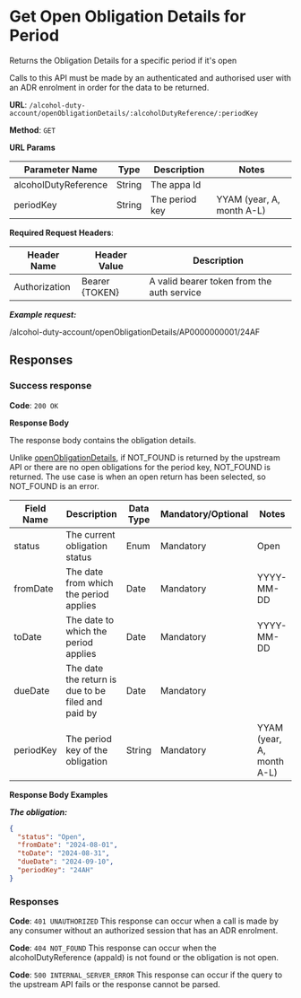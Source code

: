 # Get Open Obligation Details for Period

Returns the Obligation Details for a specific period if it's open

Calls to this API must be made by an authenticated and authorised user with an ADR enrolment in order for the data to be
returned.

**URL**: `/alcohol-duty-account/openObligationDetails/:alcoholDutyReference/:periodKey`

**Method**: `GET`

**URL Params**

| Parameter Name       | Type   | Description    | Notes                     |
|----------------------|--------|----------------|---------------------------|
| alcoholDutyReference | String | The appa Id    |                           |
| periodKey            | String | The period key | YYAM (year, A, month A-L) |

**Required Request Headers**:

| Header Name   | Header Value   | Description                                |
|---------------|----------------|--------------------------------------------|
| Authorization | Bearer {TOKEN} | A valid bearer token from the auth service |

***Example request:***

/alcohol-duty-account/openObligationDetails/AP0000000001/24AF

## Responses

### Success response

**Code**: `200 OK`

**Response Body**

The response body contains the obligation details.

Unlike [openObligationDetails](openObligationDetails.md), if NOT_FOUND is returned by the upstream API or there are no
open obligations for the period key, NOT_FOUND is returned.
The use case is when an open return has been selected, so NOT_FOUND is an error.

| Field Name | Description                                        | Data Type | Mandatory/Optional | Notes                     |
|------------|----------------------------------------------------|-----------|--------------------|---------------------------|
| status     | The current obligation status                      | Enum      | Mandatory          | Open                      | 
| fromDate   | The date from which the period applies             | Date      | Mandatory          | YYYY-MM-DD                |
| toDate     | The date to which the period applies               | Date      | Mandatory          | YYYY-MM-DD                |
| dueDate    | The date the return is due to be filed and paid by | Date      | Mandatory          |                           |
| periodKey  | The period key of the obligation                   | String    | Mandatory          | YYAM (year, A, month A-L) |

**Response Body Examples**

***The obligation:***

```json
{
  "status": "Open",
  "fromDate": "2024-08-01",
  "toDate": "2024-08-31",
  "dueDate": "2024-09-10",
  "periodKey": "24AH"
}
```

### Responses

**Code**: `401 UNAUTHORIZED`
This response can occur when a call is made by any consumer without an authorized session that has an ADR enrolment.

**Code**: `404 NOT_FOUND`
This response can occur when the alcoholDutyReference (appaId) is not found or the obligation is not open.

**Code**: `500 INTERNAL_SERVER_ERROR`
This response can occur if the query to the upstream API fails or the response cannot be parsed.
